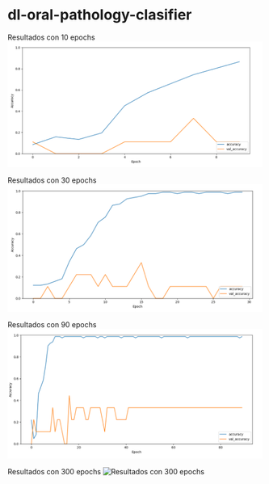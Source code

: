 # dl-oral-pathology-clasifier

Resultados con 10 epochs
![Resultados con 10 epochs](./10_epoch.png)

Resultados con 30 epochs
![Resultados con 30 epochs](./30_epoch.png)

Resultados con 90 epochs
![Resultados con 90 epochs](./90_epoch.png)

Resultados con 300 epochs
![Resultados con 300 epochs](./300_epochs)
